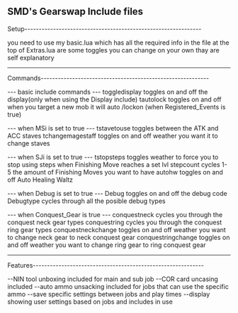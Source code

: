 SMD's Gearswap Include files
-------------------------------------------------------------------
Setup--------------------------------------------------------------

you need to use my basic.lua which has all the required info in the file
at the top of Extras.lua are some toggles you can change on your own thay are self explanatory

-------------------------------------------------------------------
Commands-----------------------------------------------------------

--- basic include commands ---
toggledisplay toggles on and off the display(only when using the Display include)
tautolock toggles on and off when you target a new mob it will auto /lockon (when Registered_Events is true)

--- when MSi is set to true ---
tstavetouse toggles between the ATK and ACC staves
tchangemagestaff toggles on and off weather you want it to change staves

--- when SJi is set to true ---
tstopsteps toggles weather to force you to stop using steps when Finishing Move reaches a set lvl
stepcount cycles 1-5 the amount of Finishing Moves you want to have
autohw toggles on and off Auto Healing Waltz 

--- when Debug is set to true ---
Debug toggles on and off the debug code
Debugtype cycles through all the posible debug types

--- when Conquest_Gear is true ---
conquestneck cycles you through the conquest neck gear types
conquestring cycles you through the conquest ring gear types
conquestneckchange toggles on and off weather you want to change neck gear to neck conquest gear
conquestringchange toggles on and off weather you want to change ring gear to ring conquest gear

--------------------------------------------------------------------
Features------------------------------------------------------------

--NIN tool unboxing included for main and sub job
--COR card uncasing included
--auto ammo unsacking included for jobs that can use the specific ammo
--save specific settings between jobs and play times
--display showing user settings based on jobs and includes in use
